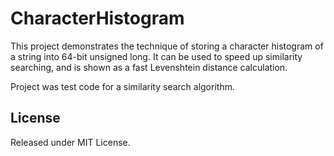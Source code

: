 # CharacterHistogram
This project demonstrates the technique of storing a character histogram of a string into 64-bit unsigned long. It can be used to speed up similarity searching, and is shown as a fast Levenshtein distance calculation.

Project was test code for a similarity search algorithm.

## License
Released under MIT License.
